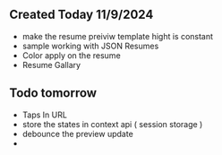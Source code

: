 ## Created Today 11/9/2024

- make the resume preiviw template hight is constant
- sample working with JSON Resumes
- Color apply on the resume
- Resume Gallary

## Todo tomorrow

- Taps In URL
- store the states in context api ( session storage )
- debounce the preview update
-
